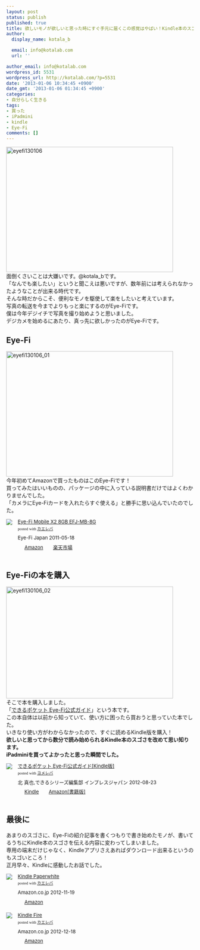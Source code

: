 ```yaml
---
layout: post
status: publish
published: true
title: 欲しいモノが欲しいと思った時にすぐ手元に届くこの感覚はやばい！Kindle本のスゴさを改めて実感した。
author:
  display_name: kotala_b

  email: info@kotalab.com
  url: ''

author_email: info@kotalab.com
wordpress_id: 5531
wordpress_url: http://kotalab.com/?p=5531
date: '2013-01-06 10:34:45 +0900'
date_gmt: '2013-01-06 01:34:45 +0900'
categories:
- 自分らしく生きる
tags:
- 買った
- iPadmini
- kindle
- Eye-Fi
comments: []
---
```

<p><a href="http://kotalab.com/wp-content/uploads/eyefi130106.jpg" target="_blank"><img src="http://kotalab.com/wp-content/uploads/eyefi130106-448x336.jpg" alt="eyefi130106" width="448" height="336" class="alignnone size-large wp-image-5532" /></a><br />
面倒くさいことは大嫌いです。@kotala_bです。<br />
「なんでも楽したい」というと聞こえは悪いですが、数年前には考えられなかったようなことが出来る時代です。<br />
そんな時だからこそ、便利なモノを駆使して楽をしたいと考えています。<br />
写真の転送を今までよりもっと楽にするのがEye-Fiです。<br />
僕は今年デジイチで写真を撮り始めようと思いました。<br />
デジカメを始めるにあたり、真っ先に欲しかったのがEye-Fiです。<br />
<!--more--></p>
<h2>Eye-Fi</h2>
<p><a href="http://kotalab.com/wp-content/uploads/eyefi130106_01.jpg" target="_blank"><img src="http://kotalab.com/wp-content/uploads/eyefi130106_01-448x336.jpg" alt="eyefi130106_01" width="448" height="336" class="alignnone size-large wp-image-5533" /></a><br />
今年初めてAmazonで買ったものはこのEye-Fiです！<br />
買ってみたはいいものの、パッケージの中に入っている説明書だけではよくわかりませんでした。<br />
「カメラにEye-Fiカードを入れたらすぐ使える」と勝手に思い込んでいたのでした。</p>
<div class="kaerebalink-box" style="text-align:left;padding-bottom:20px;font-size:small;/zoom: 1;overflow: hidden;">
<div class="kaerebalink-image" style="float:left;margin:0 15px 10px 0;"><a href="http://www.amazon.co.jp/exec/obidos/ASIN/B004ZWQN28/same-22/ref=nosim/" rel="nofollow" target="_blank"><img src="http://ecx.images-amazon.com/images/I/41GpB0gjxrL._SL160_.jpg" style="border: none;" /></a></div>
<div class="kaerebalink-info" style="line-height:120%;/zoom: 1;overflow: hidden;">
<div class="kaerebalink-name" style="margin-bottom:10px;line-height:120%"><a href="http://www.amazon.co.jp/exec/obidos/ASIN/B004ZWQN28/same-22/ref=nosim/" rel="nofollow" target="_blank">Eye-Fi Mobile X2 8GB EFJ-MB-8G</a>
<div class="kaerebalink-powered-date" style="font-size:8pt;margin-top:5px;font-family:verdana;line-height:120%">posted with <a href="http://kaereba.com" target="_blank">カエレバ</a></div>
</div>
<div class="kaerebalink-detail" style="margin-bottom:5px;"> Eye-Fi Japan 2011-05-18    </div>
<div class="kaerebalink-link1" style="margin-top:10px;">
<div class="shoplinkamazon" style="display:inline;margin-right:5px;background: url('http://img.yomereba.com/tam_k_01.gif') 0 0 no-repeat;padding: 2px 0 2px 18px;white-space: nowrap;"><a href="http://www.amazon.co.jp/gp/search?keywords=EFJ-MB-8G&__mk_ja_JP=%83J%83%5E%83J%83i&tag=same-22" rel="nofollow" target="_blank" title="アマゾン" >Amazon</a></div>
<div class="shoplinkrakuten" style="display:inline;margin-right:5px;background: url('http://img.yomereba.com/tam_k_01.gif') 0 -50px no-repeat;padding: 2px 0 2px 18px;white-space: nowrap;"><a href="http://hb.afl.rakuten.co.jp/hgc/0fa7afc8.bbfc196a.0fa7afc9.d56c38f1/?pc=http%3A%2F%2Fsearch.rakuten.co.jp%2Fsearch%2Fmall%2FEFJ-MB-8G%2F-%2Ff.1-p.1-s.1-sf.0-st.A-v.2%3Fx%3D0%26scid%3Daf_ich_link_urltxt%26m%3Dhttp%3A%2F%2Fm.rakuten.co.jp%2F" rel="nofollow" target="_blank" title="楽天市場" >楽天市場</a></div>
</div>
</div>
<div class="booklink-footer" style="clear: left"></div>
</div>
<h2>Eye-Fiの本を購入</h2>
<p><a href="http://kotalab.com/wp-content/uploads/eyefi130106_02.jpg" target="_blank"><img src="http://kotalab.com/wp-content/uploads/eyefi130106_02-448x300.jpg" alt="eyefi130106_02" width="448" height="300" class="alignnone size-large wp-image-5539" /></a><br />
そこで本を購入しました。<br />
「<a href="http://www.amazon.co.jp/exec/obidos/asin/B009OWX5PC/same-22/" rel="nofollow" name="booklink" target="_blank">できるポケット Eye-Fi公式ガイド</a>」という本です。<br />
この本自体は以前から知っていて、使い方に困ったら買おうと思っていた本でした。<br />
いきなり使い方がわからなかったので、すぐに読めるKindle版を購入！<br />
<strong>欲しいと思ってから数分で読み始められるKindle本のスゴさを改めて思い知ります。<br />
iPadminiを買ってよかったと思った瞬間でした。</strong></p>
<div class="booklink-box" style="text-align:left;padding-bottom:20px;font-size:small;/zoom: 1;overflow: hidden;">
<div class="booklink-image" style="float:left;margin:0 15px 10px 0;"><a href="http://www.amazon.co.jp/exec/obidos/asin/B009OWX5PC/same-22/" name="booklink" rel="nofollow" target="_blank"><img src="http://ecx.images-amazon.com/images/I/513rnOGXChL._SL160_.jpg" style="border: none;" /></a></div>
<div class="booklink-info" style="line-height:120%;/zoom: 1;overflow: hidden;">
<div class="booklink-name" style="margin-bottom:10px;line-height:120%"><a href="http://www.amazon.co.jp/exec/obidos/asin/B009OWX5PC/same-22/" rel="nofollow" name="booklink" target="_blank">できるポケット Eye-Fi公式ガイド[Kindle版]</a>
<div class="booklink-powered-date" style="font-size:8pt;margin-top:5px;font-family:verdana;line-height:120%">posted with <a href="http://yomereba.com" target="_blank">ヨメレバ</a></div>
</div>
<div class="booklink-detail" style="margin-bottom:5px;">北 真也,できるシリーズ編集部 インプレスジャパン 2012-08-23    </div>
<div class="booklink-link2" style="margin-top:10px;">
<div class="shoplinkkindle" style="display:inline;margin-right:5px;background: url('http://img.yomereba.com/tam_y.gif') 0 0 no-repeat;padding: 2px 0 2px 18px;white-space: nowrap;"><a href="http://www.amazon.co.jp/exec/obidos/ASIN/B009OWX5PC/same-22/" rel="nofollow" target="_blank" >Kindle</a></div>
<div class="shoplinkamazon" style="display:inline;margin-right:5px;background: url('http://img.yomereba.com/tam_y.gif') 0 0 no-repeat;padding: 2px 0 2px 18px;white-space: nowrap;"><a href="http://www.amazon.co.jp/exec/obidos/ASIN/4844331515/same-22/" rel="nofollow" target="_blank" title="アマゾン" >Amazon[書籍版]</a></div>
</div>
</div>
<div class="booklink-footer" style="clear: left"></div>
</div>
<h2>最後に</h2>
<p>あまりのスゴさに、Eye-Fiの紹介記事を書くつもりで書き始めたモノが、書いてるうちにKindle本のスゴさを伝える内容に変わってしまいました。<br />
専用の端末だけじゃなく、Kindleアプリさえあればダウンロード出来るというのもスゴいところ！<br />
正月早々、Kindleに感動したお話でした。</p>
<div class="kaerebalink-box" style="text-align:left;padding-bottom:20px;font-size:small;/zoom: 1;overflow: hidden;">
<div class="kaerebalink-image" style="float:left;margin:0 15px 10px 0;"><a href="http://www.amazon.co.jp/exec/obidos/ASIN/B007OZO03M/same-22/ref=nosim/" rel="nofollow" target="_blank"><img src="http://ecx.images-amazon.com/images/I/4194BeD1XvL._SL160_.jpg" style="border: none;" /></a></div>
<div class="kaerebalink-info" style="line-height:120%;/zoom: 1;overflow: hidden;">
<div class="kaerebalink-name" style="margin-bottom:10px;line-height:120%"><a href="http://www.amazon.co.jp/exec/obidos/ASIN/B007OZO03M/same-22/ref=nosim/" rel="nofollow" target="_blank">Kindle Paperwhite</a>
<div class="kaerebalink-powered-date" style="font-size:8pt;margin-top:5px;font-family:verdana;line-height:120%">posted with <a href="http://kaereba.com" target="_blank">カエレバ</a></div>
</div>
<div class="kaerebalink-detail" style="margin-bottom:5px;"> Amazon.co.jp 2012-11-19    </div>
<div class="kaerebalink-link1" style="margin-top:10px;">
<div class="shoplinkamazon" style="display:inline;margin-right:5px;background: url('http://img.yomereba.com/tam_k_01.gif') 0 0 no-repeat;padding: 2px 0 2px 18px;white-space: nowrap;"><a href="http://www.amazon.co.jp/gp/search?keywords=Kindle%20Paperwhite&__mk_ja_JP=%83J%83%5E%83J%83i&tag=same-22" rel="nofollow" target="_blank" title="アマゾン" >Amazon</a></div>
</div>
</div>
<div class="booklink-footer" style="clear: left"></div>
</div>
<div class="kaerebalink-box" style="text-align:left;padding-bottom:20px;font-size:small;/zoom: 1;overflow: hidden;">
<div class="kaerebalink-image" style="float:left;margin:0 15px 10px 0;"><a href="http://www.amazon.co.jp/exec/obidos/ASIN/B00962OKJU/same-22/ref=nosim/" rel="nofollow" target="_blank"><img src="http://ecx.images-amazon.com/images/I/412yAEhNgsL._SL160_.jpg" style="border: none;" /></a></div>
<div class="kaerebalink-info" style="line-height:120%;/zoom: 1;overflow: hidden;">
<div class="kaerebalink-name" style="margin-bottom:10px;line-height:120%"><a href="http://www.amazon.co.jp/exec/obidos/ASIN/B00962OKJU/same-22/ref=nosim/" rel="nofollow" target="_blank">Kindle Fire</a>
<div class="kaerebalink-powered-date" style="font-size:8pt;margin-top:5px;font-family:verdana;line-height:120%">posted with <a href="http://kaereba.com" target="_blank">カエレバ</a></div>
</div>
<div class="kaerebalink-detail" style="margin-bottom:5px;"> Amazon.co.jp 2012-12-18    </div>
<div class="kaerebalink-link1" style="margin-top:10px;">
<div class="shoplinkamazon" style="display:inline;margin-right:5px;background: url('http://img.yomereba.com/tam_k_01.gif') 0 0 no-repeat;padding: 2px 0 2px 18px;white-space: nowrap;"><a href="http://www.amazon.co.jp/gp/search?keywords=Kindle%20Fire&__mk_ja_JP=%83J%83%5E%83J%83i&tag=same-22" rel="nofollow" target="_blank" title="アマゾン" >Amazon</a></div>
</div>
</div>
<div class="booklink-footer" style="clear: left"></div>
</div>
